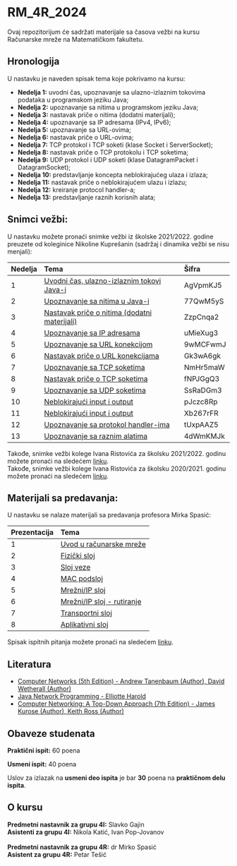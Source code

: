 # RM_4R_2024
Ovaj repozitorijum će sadržati materijale sa časova vežbi na kursu Računarske mreže na Matematičkom fakultetu.

## Hronologija
U nastavku je naveden spisak tema koje pokrivamo na kursu:
- **Nedelja 1:** uvodni čas, upoznavanje sa ulazno-izlaznim tokovima podataka u programskom jeziku Java;
- **Nedelja 2:** upoznavanje sa nitima u programskom jeziku Java;
- **Nedelja 3:** nastavak priče o nitima (dodatni materijali);
- **Nedelja 4:** upoznavanje sa IP adresama (IPv4, IPv6);
- **Nedelja 5:** upoznavanje sa URL-ovima;
- **Nedelja 6:** nastavak priče o URL-ovima;
- **Nedelja 7:** TCP protokol i TCP soketi (klase Socket i ServerSocket);
- **Nedelja 8:** nastavak priče o TCP protokolu i TCP soketima;
- **Nedelja 9:** UDP protokol i UDP soketi (klase DatagramPacket i DatagramSocket);
- **Nedelja 10:** predstavljanje koncepta neblokirajućeg ulaza i izlaza;
- **Nedelja 11:** nastavak priče o neblokirajućem ulazu i izlazu; 
- **Nedelja 12:** kreiranje protocol handler-a;
- **Nedelja 13:** predstavljanje raznih korisnih alata;

## Snimci vežbi:

U nastavku možete pronaći snimke vežbi iz školske 2021/2022. godine preuzete od koleginice Nikoline Kuprešanin (sadržaj i dinamika vežbi se nisu menjali):

|Nedelja | Tema                                                                                                                      | Šifra |
|:--------|:--------------------------------------------------------------------------------------------------------------------------|:------|
| 1 | [Uvodni čas, ulazno-izlaznim tokovi Java-i](https://matf.webex.com/matf/ldr.php?RCID=72a6b98dc293891be837e92dc1417703)    | AgVpmKJ5 |
| 2 | [Upoznavanje sa nitima u Java-i](https://matf.webex.com/matf/ldr.php?RCID=8de650db3b83e1992bd2c0319c7623c5)               | 77QwM5yS |
| 3 | [Nastavak priče o nitima (dodatni materijali)](https://matf.webex.com/matf/ldr.php?RCID=f673a5c87a34bcbb4ab965e1b811ddbe) | ZzpCnqa2 |
| 4 | [Upoznavanje sa IP adresama](https://matf.webex.com/matf/ldr.php?RCID=eaf1b14e2e27e1ea430bc198f3193d2f)                   | uMieXug3 |
| 5 | [Upoznavanje sa URL konekcijom](https://matf.webex.com/matf/ldr.php?RCID=ce29073c9369e4f43acfd880d2c6f823)                | 9wMCFwmJ |
| 6 | [Nastavak priče o URL konekcijama](https://matf.webex.com/matf/ldr.php?RCID=c98b9f57efb9ccaa4668aa0b755d12f6)             | Gk3wA6gk |
| 7 | [Upoznavanje sa TCP soketima](https://matf.webex.com/matf/ldr.php?RCID=ad126305b6c51d4ba2d3a5fc00ccf767)                  | NmHr5maW |
| 8 | [Nastavak priče o TCP soketima](https://matf.webex.com/matf/ldr.php?RCID=507e5913970619b5cf0d7d53e4359f9e)                | fNPJGgQ3 |
| 9 | [Upoznavanje sa UDP soketima](https://matf.webex.com/matf/ldr.php?RCID=340e97a10b26f93bec061fb6e4f268fe)                  | SsRaDGm3 |
| 10 | [Neblokirajući input i output](https://matf.webex.com/matf/ldr.php?RCID=553a3aea5f22f0c4cb867f3d42a565aa)                 | pJczc8Rp |
| 11 | [Neblokirajući input i output](https://matf.webex.com/matf/ldr.php?RCID=08d8cff3b46fdb9899922dcfc397e877)                 | Xb267rFR |
| 12 | [Upoznavanje sa protokol handler-ima](https://matf.webex.com/matf/ldr.php?RCID=3cf5895639475bba9d014e0cade693f2)          | tUxpAAZ5 |
| 13 | [Upoznavanje sa raznim alatima](https://matf.webex.com/matf/ldr.php?RCID=0c03cfc3e4f0f38c109281499a056a66)                | 4dWmKMJk |

Takođe, snimke vežbi kolege Ivana Ristovića za školsku 2021/2022. godinu možete pronaći na sledećem [linku](https://www.youtube.com/playlist?list=PLOGAKiQpHThNuKZi77U8JBozbNkyZ_Ag1).  
Takođe, snimke vežbi kolege Ivana Ristovića za školsku 2020/2021. godinu možete pronaći na sledećem [linku](https://www.youtube.com/playlist?list=PLOGAKiQpHThOSVg_b-ljnNppwy00z_6uR).
## Materijali sa predavanja:
U nastavku se nalaze materijali sa predavanja profesora Mirka Spasić:

| Prezentacija | Tema |
|:-------------|:------|
| 1            | [Uvod u računarske mreže](http://poincare.matf.bg.ac.rs/~mirko.spasic/mreze/01.Uvod.u.racunarske.mreze.pdf) |
| 2            | [Fizički sloj](http://poincare.matf.bg.ac.rs/~mirko.spasic/mreze/02.Fizicki.sloj.pdf) |
| 3            | [Sloj veze](http://poincare.matf.bg.ac.rs/~mirko.spasic/mreze/03.Sloj.veze.pdf) |
| 4            | [MAC podsloj](http://poincare.matf.bg.ac.rs/~mirko.spasic/mreze/04.Podsloj.MAC.pdf) |
| 5            | [Mrežni/IP sloj](http://poincare.matf.bg.ac.rs/~mirko.spasic/mreze/05.Mrezni.sloj.pdf) | 
| 6            | [Mrežni/IP sloj - rutiranje](http://poincare.matf.bg.ac.rs/~mirko.spasic/mreze/06.Mrezni.sloj.rutiranje.pdf)|
| 7            | [Transportni sloj](http://poincare.matf.bg.ac.rs/~mirko.spasic/mreze/07.Transportni.sloj.pdf) |
| 8            | [Aplikativni sloj](http://poincare.matf.bg.ac.rs/~mirko.spasic/mreze/08.Aplikativni.sloj.pdf)|

Spisak ispitnih pitanja možete pronaći na sledećem [linku](http://poincare.matf.bg.ac.rs/~aleksandar.kartelj/nastava/RM2022/pitanja.pdf).

## Literatura

- [Computer Networks (5th Edition) -  Andrew Tanenbaum (Author), David Wetherall (Author)](https://www.amazon.com/Computer-Networks-5th-Andrew-Tanenbaum/dp/0132126958)
- [Java Network Programming - Elliotte Harold](https://www.amazon.com/Network-Programming-Elliotte-Rusty-Harold/dp/1449357679)
- [Computer Networking: A Top-Down Approach (7th Edition) - James Kurose (Author), Keith Ross (Author)](https://www.amazon.com/Computer-Networking-Top-Down-Approach-7th/dp/0133594149)

## Obaveze studenata

**Praktični ispit:** 60 poena

**Usmeni ispit:** 40 poena

Uslov za izlazak na **usmeni deo ispita** je bar **30** poena na **praktičnom delu ispita**.


## O kursu

**Predmetni nastavnik za grupu 4I:** Slavko Gajin <br>
**Asistenti za grupu 4I:** Nikola Katić, Ivan Pop-Jovanov
<br> <br>
**Predmetni nastavnik za grupu 4R:** dr Mirko Spasić <br>
**Asistent za grupu 4R:** Petar Tešić
